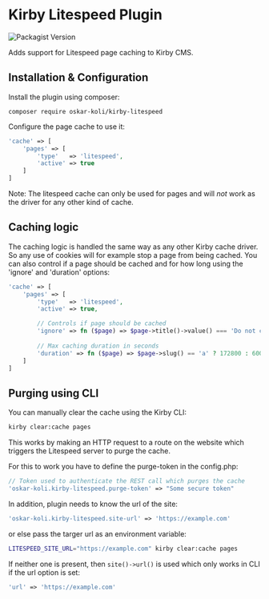 # Kirby Litespeed Plugin
![Packagist Version](https://img.shields.io/packagist/v/oskar-koli/kirby-litespeed)

Adds support for Litespeed page caching to Kirby CMS.

## Installation & Configuration

Install the plugin using composer:
```
composer require oskar-koli/kirby-litespeed
```

Configure the page cache to use it:
```php
'cache' => [
    'pages' => [
        'type'   => 'litespeed',
        'active' => true
    ]
]
```
Note: The litespeed cache can only be used for pages and will *not* work as the driver for any other kind of cache.

## Caching logic
The caching logic is handled the same way as any other Kirby cache driver. So any use of cookies will for example stop a page from being cached. You can also control if a page should be cached and for how long using the 'ignore' and 'duration' options:
```php
'cache' => [
    'pages' => [
        'type'   => 'litespeed',
        'active' => true,

        // Controls if page should be cached
        'ignore' => fn ($page) => $page->title()->value() === 'Do not cache me',
        
        // Max caching duration in seconds
        'duration' => fn ($page) => $page->slug() == 'a' ? 172800 : 600
    ]
]
```

## Purging using CLI
You can manually clear the cache using the Kirby CLI:
```bash
kirby clear:cache pages
```

This works by making an HTTP request to a route on the website which triggers the Litespeed server to purge the cache.

For this to work you have to define the purge-token in the config.php:
```php
// Token used to authenticate the REST call which purges the cache
'oskar-koli.kirby-litespeed.purge-token' => "Some secure token"
```

In addition, plugin needs to know the url of the site:
```php
'oskar-koli.kirby-litespeed.site-url' => 'https://example.com'
```
or else pass the targer url as an environment variable:
```bash
LITESPEED_SITE_URL="https://example.com" kirby clear:cache pages
```
If neither one is present, then `site()->url()` is used which only works in CLI if the url option is set:
```php
'url' => 'https://example.com'
```